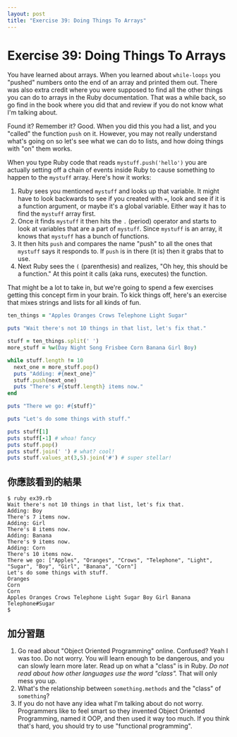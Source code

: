 ```yaml
---
layout: post
title: "Exercise 39: Doing Things To Arrays"
---
```

# Exercise 39: Doing Things To Arrays
You have learned about arrays. When you learned about `while-loops` you "pushed" numbers onto the end of an array and printed them out. There was also extra credit where you were supposed to find all the other things you can do to arrays in the Ruby documentation. That was a while back, so go find in the book where you did that and review if you do not know what I'm talking about.

Found it? Remember it? Good. When you did this you had a list, and you "called" the function `push` on it. However, you may not really understand what's going on so let's see what we can do to lists, and how doing things with "on" them works.

When you type Ruby code that reads `mystuff.push('hello')` you are actually setting off a chain of events inside Ruby to cause something to happen to the `mystuff` array. Here's how it works:

1. Ruby sees you mentioned `mystuff` and looks up that variable. It might have to look backwards to see if you created with `=`, look and see if it is a function argument, or maybe it's a global variable. Either way it has to find the `mystuff` array first.
2. Once it finds `mystuff` it then hits the `.` (period) operator and starts to look at variables that are a part of `mystuff`. Since `mystuff` is an array, it knows that `mystuff` has a bunch of functions.
3. It then hits `push` and compares the name "push" to all the ones that `mystuff` says it responds to. If `push` is in there (it is) then it grabs that to use.
4. Next Ruby sees the `(` (parenthesis) and realizes, "Oh hey, this should be a function." At this point it calls (aka runs, executes) the function.

That might be a lot to take in, but we're going to spend a few exercises getting this concept firm in your brain. To kick things off, here's an exercise that mixes strings and lists for all kinds of fun.

```ruby
ten_things = "Apples Oranges Crows Telephone Light Sugar"

puts "Wait there's not 10 things in that list, let's fix that."

stuff = ten_things.split(' ')
more_stuff = %w(Day Night Song Frisbee Corn Banana Girl Boy)

while stuff.length != 10
  next_one = more_stuff.pop()
  puts "Adding: #{next_one}"
  stuff.push(next_one)
  puts "There's #{stuff.length} items now."
end

puts "There we go: #{stuff}"

puts "Let's do some things with stuff."

puts stuff[1]
puts stuff[-1] # whoa! fancy
puts stuff.pop()
puts stuff.join(' ') # what? cool!
puts stuff.values_at(3,5).join('#') # super stellar!
```

## 你應該看到的結果

    $ ruby ex39.rb 
    Wait there's not 10 things in that list, let's fix that.
    Adding: Boy
    There's 7 items now.
    Adding: Girl
    There's 8 items now.
    Adding: Banana
    There's 9 items now.
    Adding: Corn
    There's 10 items now.
    There we go: ["Apples", "Oranges", "Crows", "Telephone", "Light", "Sugar", "Boy", "Girl", "Banana", "Corn"]
    Let's do some things with stuff.
    Oranges
    Corn
    Corn
    Apples Oranges Crows Telephone Light Sugar Boy Girl Banana
    Telephone#Sugar
    $

## 加分習題
1. Go read about "Object Oriented Programming" online. Confused? Yeah I was too. Do not worry. You will learn enough to be dangerous, and you can slowly learn more later.
Read up on what a "class" is in Ruby. *Do not read about how other languages use the word "class".* That will only mess you up.
2. What's the relationship between `something.methods` and the "class" of `something`?
3. If you do not have any idea what I'm talking about do not worry. Programmers like to feel smart so they invented Object Oriented Programming, named it OOP, and then used it way too much. If you think that's hard, you should try to use "functional programming".
